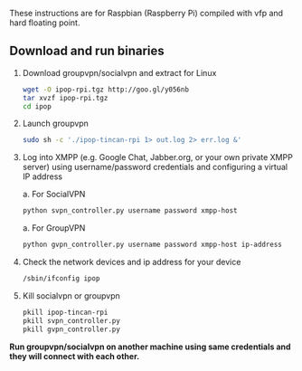These instructions are for Raspbian (Raspberry Pi) compiled with vfp and hard floating point.

## Download and run binaries

1.  Download groupvpn/socialvpn and extract for Linux

    ```bash
    wget -O ipop-rpi.tgz http://goo.gl/y056nb
    tar xvzf ipop-rpi.tgz
    cd ipop
    ```

2.  Launch groupvpn

    ```bash
    sudo sh -c './ipop-tincan-rpi 1> out.log 2> err.log &'
    ```

3.  Log into XMPP (e.g. Google Chat, Jabber.org, or your own private XMPP server) using username/password credentials and configuring a virtual IP address

    a.   For SocialVPN

    ```bash
    python svpn_controller.py username password xmpp-host
    ```

    a.   For GroupVPN

    ```bash
    python gvpn_controller.py username password xmpp-host ip-address
    ```

4.  Check the network devices and ip address for your device

    ```bash
    /sbin/ifconfig ipop
    ```

5.  Kill socialvpn or groupvpn

    ```bash
    pkill ipop-tincan-rpi
    pkill svpn_controller.py
    pkill gvpn_controller.py
    ```

**Run groupvpn/socialvpn on another machine using same credentials and they will connect
with each other.**